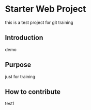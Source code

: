 # Starter Web Project
this is a test project for git training

## Introduction
demo

## Purpose
just for training

## How to contribute
test1
